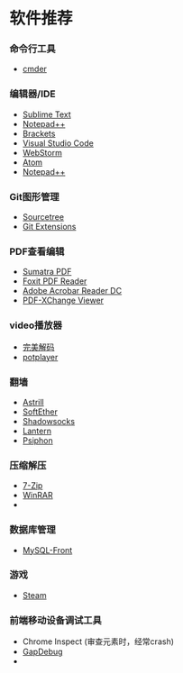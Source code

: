 # 软件推荐

### 命令行工具

* [cmder](http://cmder.net/)

### 编辑器/IDE

* [Sublime Text](https://www.sublimetext.com/)
* [Notepad++](https://notepad-plus-plus.org/)
* [Brackets](http://brackets.io/)
* [Visual Studio Code](https://code.visualstudio.com/)
* [WebStorm](https://www.jetbrains.com/webstorm/)
* [Atom](https://atom.io/)
* [Notepad++](https://notepad-plus-plus.org/)

### Git图形管理

* [Sourcetree](https://www.sourcetreeapp.com/)
* [Git Extensions](https://gitextensions.github.io/)

### PDF查看编辑

* [Sumatra PDF](http://www.sumatrapdfreader.org/free-pdf-reader.html)
* [Foxit PDF Reader](https://www.foxitsoftware.com/) 
* [Adobe Acrobar Reader DC](https://acrobat.adobe.com/us/en/products/pdf-reader.html)
* [PDF-XChange Viewer](http://www.tracker-software.com/product/pdf-xchange-viewer)

### video播放器

* [完美解码](http://jm.wmzhe.com/)
* [potplayer](http://potplayer.daum.net/?lang=en)

### 翻墙

* [Astrill](https://www.astrill.com/)
* [SoftEther](https://www.softether.org/)
* [Shadowsocks](https://shadowsocks.org/en/index.html)
* [Lantern](https://getlantern.org/)
* [Psiphon](https://psiphon.ca/)

### 压缩解压

* [7-Zip](http://www.7-zip.org/)
* [WinRAR](http://www.winrar.com/)
* 
### 数据库管理

* [MySQL-Front](http://www.mysqlfront.de/)

### 游戏

* [Steam](http://store.steampowered.com/)

### 前端移动设备调试工具

* Chrome Inspect (审查元素时，经常crash)
* [GapDebug](https://www.genuitec.com/products/gapdebug/)
* 
